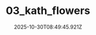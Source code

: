 ---
title: "03_kath_flowers"
description: ""
image: "/uploads/photos/1761814185912-03_kath_flowers.webp"
thumbnail: "/uploads/photos/1761814185912-03_kath_flowers-thumb.webp"
width: 4000
height: 6000
featured: false
date: 2025-10-30T08:49:45.921Z
order: 0
---